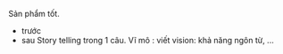 Sản phẩm tốt. 
- trước 
- sau 
Story telling trong 1 câu. 
Vĩ mô : viết vision: khả năng ngôn từ, ... 
